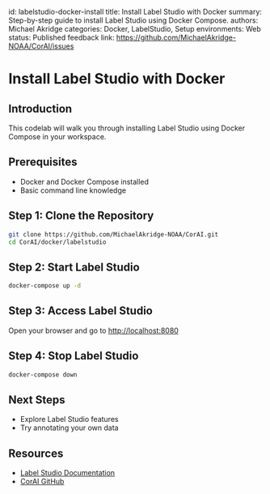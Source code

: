 id: labelstudio-docker-install
title: Install Label Studio with Docker
summary: Step-by-step guide to install Label Studio using Docker Compose.
authors: Michael Akridge
categories: Docker, LabelStudio, Setup
environments: Web
status: Published
feedback link: https://github.com/MichaelAkridge-NOAA/CorAI/issues

<meta name="codelabs-base" content="/CorAI/">

# Install Label Studio with Docker

## Introduction

This codelab will walk you through installing Label Studio using Docker Compose in your workspace.

## Prerequisites
- Docker and Docker Compose installed
- Basic command line knowledge

## Step 1: Clone the Repository

```bash
git clone https://github.com/MichaelAkridge-NOAA/CorAI.git
cd CorAI/docker/labelstudio
```

## Step 2: Start Label Studio

```bash
docker-compose up -d
```

## Step 3: Access Label Studio

Open your browser and go to [http://localhost:8080](http://localhost:8080)

## Step 4: Stop Label Studio

```bash
docker-compose down
```

## Next Steps
- Explore Label Studio features
- Try annotating your own data

## Resources
- [Label Studio Documentation](https://labelstud.io/guide/)
- [CorAI GitHub](https://github.com/MichaelAkridge-NOAA/CorAI)
